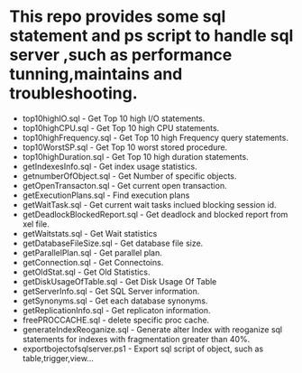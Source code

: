 # This repo provides some sql statement and ps script to handle sql server ,such as performance tunning,maintains and troubleshooting.
* top10highIO.sql - Get Top 10 high I/O statements.
* top10highCPU.sql - Get Top 10 high CPU statements.
* top10highFrequency.sql - Get Top 10 high Frequency query statements.
* top10WorstSP.sql - Get Top 10 worst stored procedure.
* top10highDuration.sql - Get Top 10 high duration statements.
* getIndexesInfo.sql - Get index usage statistics.
* getnumberOfObject.sql - Get Number of specific objects.
* getOpenTransacton.sql - Get current open transaction.
* getExecutionPlans.sql - Find execution plans
* getWaitTask.sql - Get current wait tasks inclued blocking session id.
* getDeadlockBlockedReport.sql - Get deadlock and blocked report from xel file.
* getWaitstats.sql - Get Wait statistics
* getDatabaseFileSize.sql - Get database file size.
* getParallelPlan.sql - Get parallel plan.
* getConnection.sql - Get Connectoins.
* getOldStat.sql - Get Old Statistics.
* getDiskUsageOfTable.sql - Get Disk Usage Of Table
* getServerInfo.sql - Get SQL Server information.
* getSynonyms.sql - Get each database synonyms.
* getReplicationInfo.sql - Get replicaton information.
* freePROCCACHE.sql - delete specific proc cache.
* generateIndexReoganize.sql - Generate alter Index with reoganize sql statements for indexes with fragmentation greater than 40%.
* exportbojectofsqlserver.ps1 - Export sql script of object, such as table,trigger,view...